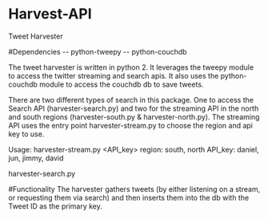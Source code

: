 # Harvest-API
Tweet Harvester

#Dependencies
-- python-tweepy
-- python-couchdb

The tweet harvester is written in python 2. It leverages the tweepy module to access the twitter streaming and search apis. It also uses the python-couchdb module to access the couchdb db to save tweets.

There are two different types of search in this package. One to access the Search API (harvester-search.py) and two for the streaming API in the north and south regions (harvester-south.py & harvester-north.py). The streaming API uses the entry point harvester-stream.py to choose the region and api key to use.

Usage:
harvester-stream.py <region> <API_key>
region: south, north
API_key: daniel, jun, jimmy, david

harvester-search.py


#Functionality
The harvester gathers tweets (by either listening on a stream, or requesting them via search) and then inserts them into the db with the Tweet ID as the primary key.
